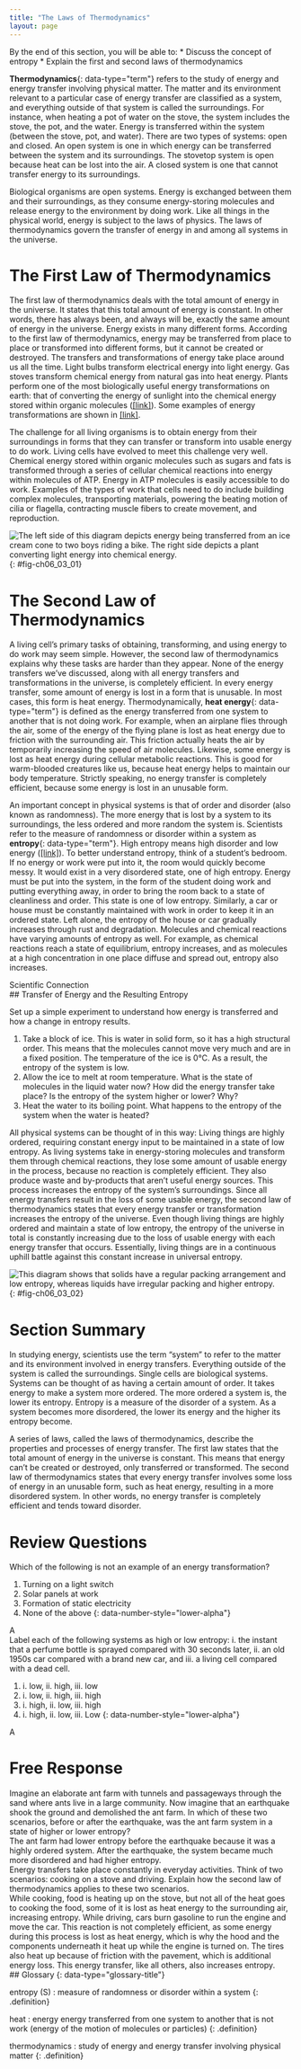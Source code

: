 ```yaml
---
title: "The Laws of Thermodynamics"
layout: page
---
```



<div data-type="abstract" markdown="1">
By the end of this section, you will be able to:
* Discuss the concept of entropy
* Explain the first and second laws of thermodynamics

</div>

**Thermodynamics**{: data-type="term"} refers to the study of energy and energy transfer involving physical matter. The matter and its environment relevant to a particular case of energy transfer are classified as a system, and everything outside of that system is called the surroundings. For instance, when heating a pot of water on the stove, the system includes the stove, the pot, and the water. Energy is transferred within the system (between the stove, pot, and water). There are two types of systems: open and closed. An open system is one in which energy can be transferred between the system and its surroundings. The stovetop system is open because heat can be lost into the air. A closed system is one that cannot transfer energy to its surroundings.

Biological organisms are open systems. Energy is exchanged between them and their surroundings, as they consume energy-storing molecules and release energy to the environment by doing work. Like all things in the physical world, energy is subject to the laws of physics. The laws of thermodynamics govern the transfer of energy in and among all systems in the universe.

# The First Law of Thermodynamics

The first law of thermodynamics deals with the total amount of energy in the universe. It states that this total amount of energy is constant. In other words, there has always been, and always will be, exactly the same amount of energy in the universe. Energy exists in many different forms. According to the first law of thermodynamics, energy may be transferred from place to place or transformed into different forms, but it cannot be created or destroyed. The transfers and transformations of energy take place around us all the time. Light bulbs transform electrical energy into light energy. Gas stoves transform chemical energy from natural gas into heat energy. Plants perform one of the most biologically useful energy transformations on earth: that of converting the energy of sunlight into the chemical energy stored within organic molecules ([\[link\]](/m44422#fig-ch06_01_01)). Some examples of energy transformations are shown in [\[link\]](#fig-ch06_03_01).

The challenge for all living organisms is to obtain energy from their surroundings in forms that they can transfer or transform into usable energy to do work. Living cells have evolved to meet this challenge very well. Chemical energy stored within organic molecules such as sugars and fats is transformed through a series of cellular chemical reactions into energy within molecules of ATP. Energy in ATP molecules is easily accessible to do work. Examples of the types of work that cells need to do include building complex molecules, transporting materials, powering the beating motion of cilia or flagella, contracting muscle fibers to create movement, and reproduction.

 ![The left side of this diagram depicts energy being transferred from an ice cream cone to two boys riding a bike. The right side depicts a plant converting light energy into chemical energy.](../resources/Figure_06_02_01.jpg "Shown are two examples of energy being transferred from one system to another and transformed from one form to another. Humans can convert the chemical energy in food, like this ice cream cone, into kinetic energy (the energy of movement to ride a bicycle). Plants can convert electromagnetic radiation (light energy) from the sun into chemical energy. (credit &#x201C;ice cream&#x201D;: modification of work by D. Sharon Pruitt; credit &#x201C;kids on bikes&#x201D;: modification of work by Michelle Riggen-Ransom; credit &#x201C;leaf&#x201D;: modification of work by Cory Zanker)"){: #fig-ch06_03_01}

# The Second Law of Thermodynamics

A living cell’s primary tasks of obtaining, transforming, and using energy to do work may seem simple. However, the second law of thermodynamics explains why these tasks are harder than they appear. None of the energy transfers we’ve discussed, along with all energy transfers and transformations in the universe, is completely efficient. In every energy transfer, some amount of energy is lost in a form that is unusable. In most cases, this form is heat energy. Thermodynamically, **heat energy**{: data-type="term"} is defined as the energy transferred from one system to another that is not doing work. For example, when an airplane flies through the air, some of the energy of the flying plane is lost as heat energy due to friction with the surrounding air. This friction actually heats the air by temporarily increasing the speed of air molecules. Likewise, some energy is lost as heat energy during cellular metabolic reactions. This is good for warm-blooded creatures like us, because heat energy helps to maintain our body temperature. Strictly speaking, no energy transfer is completely efficient, because some energy is lost in an unusable form.

An important concept in physical systems is that of order and disorder (also known as randomness). The more energy that is lost by a system to its surroundings, the less ordered and more random the system is. Scientists refer to the measure of randomness or disorder within a system as **entropy**{: data-type="term"}. High entropy means high disorder and low energy ([\[link\]](#fig-ch06_03_02)). To better understand entropy, think of a student’s bedroom. If no energy or work were put into it, the room would quickly become messy. It would exist in a very disordered state, one of high entropy. Energy must be put into the system, in the form of the student doing work and putting everything away, in order to bring the room back to a state of cleanliness and order. This state is one of low entropy. Similarly, a car or house must be constantly maintained with work in order to keep it in an ordered state. Left alone, the entropy of the house or car gradually increases through rust and degradation. Molecules and chemical reactions have varying amounts of entropy as well. For example, as chemical reactions reach a state of equilibrium, entropy increases, and as molecules at a high concentration in one place diffuse and spread out, entropy also increases.

<div data-type="note" data-has-label="true" class="note scientific" data-label="" markdown="1">
<div data-type="title" class="title">
Scientific Connection
</div>
## Transfer of Energy and the Resulting Entropy

Set up a simple experiment to understand how energy is transferred and how a change in entropy results.

1.  Take a block of ice. This is water in solid form, so it has a high structural order. This means that the molecules cannot move very much and are in a fixed position. The temperature of the ice is 0°C. As a result, the entropy of the system is low.
2.  Allow the ice to melt at room temperature. What is the state of molecules in the liquid water now? How did the energy transfer take place? Is the entropy of the system higher or lower? Why?
3.  Heat the water to its boiling point. What happens to the entropy of the system when the water is heated?

</div>

All physical systems can be thought of in this way: Living things are highly ordered, requiring constant energy input to be maintained in a state of low entropy. As living systems take in energy-storing molecules and transform them through chemical reactions, they lose some amount of usable energy in the process, because no reaction is completely efficient. They also produce waste and by-products that aren’t useful energy sources. This process increases the entropy of the system’s surroundings. Since all energy transfers result in the loss of some usable energy, the second law of thermodynamics states that every energy transfer or transformation increases the entropy of the universe. Even though living things are highly ordered and maintain a state of low entropy, the entropy of the universe in total is constantly increasing due to the loss of usable energy with each energy transfer that occurs. Essentially, living things are in a continuous uphill battle against this constant increase in universal entropy.

 ![This diagram shows that solids have a regular packing arrangement and low entropy, whereas liquids have irregular packing and higher entropy.](../resources/Figure_06_02_02.jpg "Entropy is a measure of randomness or disorder in a system. Gases have higher entropy than liquids, and liquids have higher entropy than solids."){: #fig-ch06_03_02}

# Section Summary

In studying energy, scientists use the term “system” to refer to the matter and its environment involved in energy transfers. Everything outside of the system is called the surroundings. Single cells are biological systems. Systems can be thought of as having a certain amount of order. It takes energy to make a system more ordered. The more ordered a system is, the lower its entropy. Entropy is a measure of the disorder of a system. As a system becomes more disordered, the lower its energy and the higher its entropy become.

A series of laws, called the laws of thermodynamics, describe the properties and processes of energy transfer. The first law states that the total amount of energy in the universe is constant. This means that energy can’t be created or destroyed, only transferred or transformed. The second law of thermodynamics states that every energy transfer involves some loss of energy in an unusable form, such as heat energy, resulting in a more disordered system. In other words, no energy transfer is completely efficient and tends toward disorder.

# Review Questions

<div data-type="exercise" class="exercise">
<div data-type="problem" class="problem" markdown="1">
Which of the following is not an example of an energy transformation?

1.  Turning on a light switch
2.  Solar panels at work
3.  Formation of static electricity
4.  None of the above
{: data-number-style="lower-alpha"}

</div>
<div data-type="solution" class="solution" markdown="1">
A

</div>
</div>

<div data-type="exercise" class="exercise">
<div data-type="problem" class="problem" markdown="1">
Label each of the following systems as high or low entropy: i. the instant that a perfume bottle is sprayed compared with 30 seconds later, ii. an old 1950s car compared with a brand new car, and iii. a living cell compared with a dead cell.

1.  i. low, ii. high, iii. low
2.  i. low, ii. high, iii. high
3.  i. high, ii. low, iii. high
4.  i. high, ii. low, iii. Low
{: data-number-style="lower-alpha"}

</div>
<div data-type="solution" class="solution" markdown="1">
A

</div>
</div>

# Free Response

<div data-type="exercise" class="exercise">
<div data-type="problem" class="problem" markdown="1">
Imagine an elaborate ant farm with tunnels and passageways through the sand where ants live in a large community. Now imagine that an earthquake shook the ground and demolished the ant farm. In which of these two scenarios, before or after the earthquake, was the ant farm system in a state of higher or lower entropy?

</div>
<div data-type="solution" class="solution" markdown="1">
The ant farm had lower entropy before the earthquake because it was a highly ordered system. After the earthquake, the system became much more disordered and had higher entropy.

</div>
</div>

<div data-type="exercise" class="exercise">
<div data-type="problem" class="problem" markdown="1">
Energy transfers take place constantly in everyday activities. Think of two scenarios: cooking on a stove and driving. Explain how the second law of thermodynamics applies to these two scenarios.

</div>
<div data-type="solution" class="solution" markdown="1">
While cooking, food is heating up on the stove, but not all of the heat goes to cooking the food, some of it is lost as heat energy to the surrounding air, increasing entropy. While driving, cars burn gasoline to run the engine and move the car. This reaction is not completely efficient, as some energy during this process is lost as heat energy, which is why the hood and the components underneath it heat up while the engine is turned on. The tires also heat up because of friction with the pavement, which is additional energy loss. This energy transfer, like all others, also increases entropy.

</div>
</div>

<div data-type="glossary" markdown="1">
## Glossary
{: data-type="glossary-title"}

entropy (S)
: measure of randomness or disorder within a system
{: .definition}

heat
: energy energy transferred from one system to another that is not work (energy of the motion of molecules or particles)
{: .definition}

thermodynamics
: study of energy and energy transfer involving physical matter
{: .definition}

</div>

